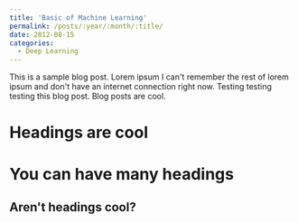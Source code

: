 ```yaml
---
title: 'Basic of Machine Learning'
permalink: /posts/:year/:month/:title/
date: 2012-08-15
categories:
  - Deep Learning
---
```


This is a sample blog post. Lorem ipsum I can't remember the rest of lorem ipsum and don't have an internet connection right now. Testing testing testing this blog post. Blog posts are cool.

Headings are cool
======

You can have many headings
======

Aren't headings cool?
------